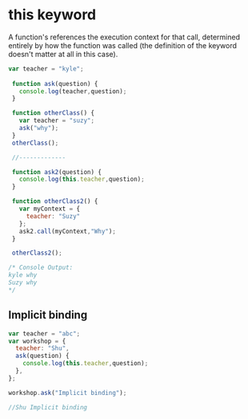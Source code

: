 # this keyword
A function's references the execution context for that call, determined entirely by how the function was called (the definition of the keyword doesn't matter at all in this case).

```javascript
var teacher = "kyle"; 
 
 function ask(question) {
   console.log(teacher,question);
 }

 function otherClass() {
   var teacher = "suzy";
   ask("why");
 }
 otherClass();

 //-------------

 function ask2(question) {
   console.log(this.teacher,question);
 }

 function otherClass2() {
   var myContext = {
     teacher: "Suzy"
   };
   ask2.call(myContext,"Why");
 }

 otherClass2(); 

/* Console Output:
kyle why
Suzy why
*/
```

## Implicit binding

```javascript
var teacher = "abc";
var workshop = {
  teacher: "Shu",
  ask(question) {
    console.log(this.teacher,question);
  },
};

workshop.ask("Implicit binding");

//Shu Implicit binding
```

